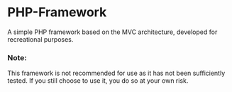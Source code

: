 # PHP-Framework
A simple PHP framework based on the MVC architecture, developed for recreational purposes.

### Note:
This framework is not recommended for use as it has not been sufficiently tested. If you still choose to use it, you do so at your own risk.

